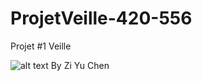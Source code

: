 # ProjetVeille-420-556
Projet #1 Veille

![alt text](https://pbs.twimg.com/media/EZZKDHmUcAAyvCO?format=jpg&name=4096x4096)
By Zi Yu Chen

